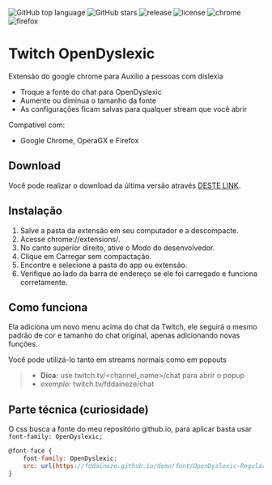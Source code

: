 ![GitHub top language](https://img.shields.io/github/languages/top/fddaineze/twitch-open-dyslexic?color=green)
![GitHub stars](https://img.shields.io/github/stars/fddaineze/twitch-open-dyslexic.svg)
![release](https://badgen.net/github/release/fddaineze/twitch-open-dyslexic?color=green)
![license](https://badgen.net/github/license/fddaineze/twitch-open-dyslexic)
![chrome](https://badgen.net/badge/icon/chrome?icon=chrome&label)
![firefox](https://badgen.net/badge/icon/firefox?icon=firefox&label)
<!-- ![last commit](https://badgen.net/github/last-commit/fddaineze/twitch-open-dyslexic) -->
<!-- ![commits](https://badgen.net/github/commits/fddaineze/twitch-open-dyslexic) -->

# Twitch OpenDyslexic 

Extensão do google chrome para Auxilio a pessoas com dislexia
- Troque a fonte do chat para OpenDyslexic
- Aumente ou diminua o tamanho da fonte
- As configurações ficam salvas para qualquer stream que você abrir

Compatível com:
- Google Chrome, OperaGX e Firefox

Download
--------

Você pode realizar o download da última versão através [DESTE LINK](https://github.com/fddaineze/twitch-open-dyslexic/releases).

Instalação
--------

1. Salve a pasta da extensão em seu computador e a descompacte.
2. Acesse chrome://extensions/.
3. No canto superior direito, ative o Modo do desenvolvedor.
4. Clique em Carregar sem compactação.
5. Encontre e selecione a pasta do app ou extensão.
6. Verifique ao lado da barra de endereço se ele foi carregado e funciona corretamente.

Como funciona
--------

Ela adiciona um novo menu acima do chat da Twitch, ele seguirá o mesmo padrão de cor e tamanho do chat original, apenas adicionando novas funções.

Você pode utilizá-lo tanto em streams normais como em popouts

> - **Dica:** use twitch.tv/<channel_name>/chat para abrir o popup
> - *exemplo:* twitch.tv/fddaineze/chat

Parte técnica (curiosidade)
--------
O css busca a fonte do meu repositório github.io, para aplicar basta usar `font-family: OpenDyslexic;`
```js
@font-face {
    font-family: OpenDyslexic;
    src: url(https://fddaineze.github.io/demo/font/OpenDyslexic-Regular.woff2);
}
```
